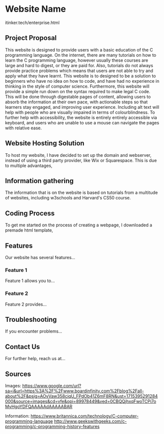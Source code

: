 # Website Name
itinker.tech/enterprise.html
## Project Proposal
This website is designed to provide users with a basic education of the C programming language. On the internet, there are many tutorials on how to learn the C programming language, however usually these courses are large and hard to digest, or they are paid for. Also, tutorials do not always provide practice problems which means that users are not able to try and apply what they have learnt. This website is to designed to be a solution to beginners who have no idea on how to code, and have had no experience in thinking in the style of computer science. Furthermore, this website will provide a simple run down on the syntax required to make legal C code. This will be done through digestable pages of content, allowing users to absorb the information at their own pace, with actionable steps so that learners stay engaged, and improving user experience. Including alt text will help with people who are visually impaired in terms of colourblindness. To further help with accessibility, the website is entirely entirely accessible via keyboard, and users who are unable to use a mouse can navigate the pages with relative ease. 

## Website Hosting Solution
To host my website, I have decided to set up the domain and webserver, instead of using a third party provider, like Wix or Squarespace. This is due to multiple advantages, 

## Information gathering
The information that is on the website is based on tutorials from a multitude of websites, including w3schools and Harvard's CS50 course. 

## Coding Process
To get me started on the process of creating a webpage, I downloaded a premade html template, 

## Features
Our website has several features...

### Feature 1
Feature 1 allows you to...

### Feature 2
Feature 2 provides...

## Troubleshooting
If you encounter problems...

## Contact Us
For further help, reach us at...

## Sources
Images:
https://www.google.com/url?sa=i&url=https%3A%2F%2Fwww.boardinfinity.com%2Fblog%2Fall-about%2F&psig=AOvVaw358ciqU_FPdOb41Z6mF8RN&ust=1715395291284000&source=images&cd=vfe&opi=89978449&ved=0CBQQjhxqFwoTCPi7oMyHgoYDFQAAAAAdAAAAABAR

Information:
https://www.britannica.com/technology/C-computer-programming-language
http://www.geekswithgeeks.com/c-programming/c-programming-history-features